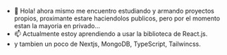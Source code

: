 - 👋 Hola! ahora mismo me encuentro estudiando y armando proyectos propios, proximante estare haciendolos publicos, pero por el momento estan la mayoria en privado...
- 📫 Actualmente estoy aprendiendo a usar la biblioteca de React.js.
- y tambien un poco de Nextjs, MongoDB, TypeScript, Tailwincss.

<!---
ByJavi/ByJavi is a ✨ special ✨ repository because its `README.md` (this file) appears on your GitHub profile.
You can click the Preview link to take a look at your changes.

- 👋 Hi, I’m @ByJavi
- 👀 I’m interested in the programming, API creation, Database analysis...
- 🌱 I’m currently learning python, EMC6, c#, frameworks...
- 💞️ I’m looking to collaborate on ...
- 📫 How to reach me ...

--->
